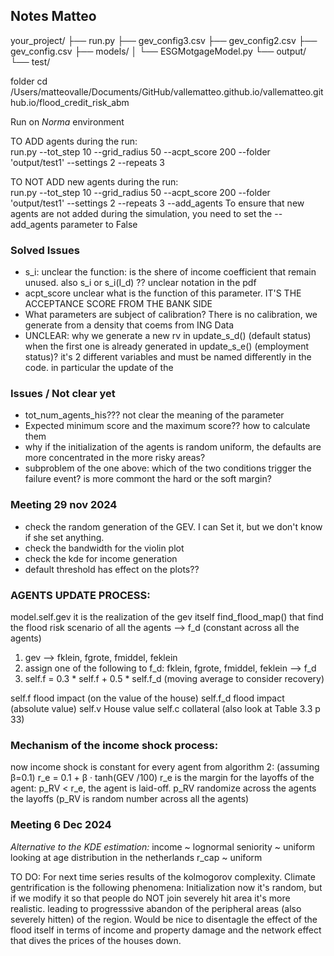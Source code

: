 ## Notes Matteo
your_project/
├── run.py
├── gev_config3.csv
├── gev_config2.csv
├── gev_config.csv
├── models/
│   		└── ESGMotgageModel.py
└── output/
    		└── test/

folder
cd /Users/matteovalle/Documents/GitHub/vallematteo.github.io/vallematteo.github.io/flood_credit_risk_abm

Run on *Norma* environment

TO ADD agents during the run:\
run.py --tot_step 10 --grid_radius 50 --acpt_score 200 --folder 'output/test1' --settings 2 --repeats 3

TO NOT ADD new agents during the run:\
run.py --tot_step 10 --grid_radius 50 --acpt_score 200 --folder 'output/test1' --settings 2 --repeats 3 --add_agents 
To ensure that new agents are not added during the simulation, you need to set the --add_agents parameter to False

### Solved Issues
- s_i: unclear the function: is the shere of income coefficient that remain unused. also s_i or s_i(I_d) ?? unclear notation in the pdf
- acpt_score unclear what is the function of this parameter. IT'S THE ACCEPTANCE SCORE FROM THE BANK SIDE
- What parameters are subject of calibration? There is no calibration, we generate from a density that coems from ING Data
- UNCLEAR: why we generate a new rv in update_s_d() (default status) when the first one is already generated in update_s_e() (employment status)? it's 2 different variables and must be named differently in the code. in particular the update of the 
### Issues / Not clear yet
- tot_num_agents_his??? not clear the meaning of the parameter
- Expected minimum score and the maximum score?? how to calculate them
- why if the initialization of the agents is random uniform, the defaults are more concentrated in the more risky areas?
- subproblem of the one above: which of the two conditions trigger the failure event? is more commont the hard or the soft margin?

### Meeting 29 nov 2024
- check the random generation of the GEV. I can Set it, but we don't know if she set anything.
- check the bandwidth for the violin plot
- check the kde for income generation
- default threshold has effect on the plots??


### AGENTS UPDATE PROCESS:
model.self.gev it is the realization of the gev itself
find_flood_map() that find the flood risk scenario of all the agents --> f_d (constant across all the agents)
1) gev --> fklein, fgrote, fmiddel, feklein
2) assign one of the following to f_d: fklein, fgrote, fmiddel, feklein --> f_d
3) self.f = 0.3 * self.f + 0.5 * self.f_d (moving average to consider recovery) 

self.f flood impact (on the value of the house)
self.f_d flood impact (absolute value)
self.v House value
self.c collateral
(also look at Table 3.3 p 33)

### Mechanism of the income shock process:
now income shock is constant for every agent
from algorithm 2: (assuming β=0.1)
r_e = 0.1 + β · tanh(GEV /100)
r_e is the margin for the layoffs of the agent: p_RV < r_e, the agent is laid-off.
p_RV randomize across the agents the layoffs (p_RV is random number across all the agents)


### Meeting 6 Dec 2024
*Alternative to the KDE estimation:*
income ~ lognormal
seniority ~ uniform looking at age distribution in the netherlands
r_cap ~ uniform 

TO DO:
For next time series results of the kolmogorov complexity.
Climate gentrification is the following phenomena:
Initialization now it's random, but if we modify it so that people do NOT join severely hit area it's more realistic. leading to progresssive abandon of the peripheral areas (also severely hitten) of the region.
Would be nice to disentagle the effect of the flood itself in terms of income and property damage and the network effect that dives the prices of the houses down.